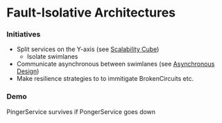 # Fault-Isolative Architectures

### Initiatives

- Split services on the Y-axis (see [Scalability Cube](4_SCALABILITY_CUBE.md))
    - Isolate swimlanes
- Communicate asynchronous between swimlanes (see [Asynchronous Design](5_ASYNCHRONOUS_DESIGN.md))
- Make resilience strategies to to immitigate BrokenCircuits etc.

### Demo
PingerService survives if PongerService goes down